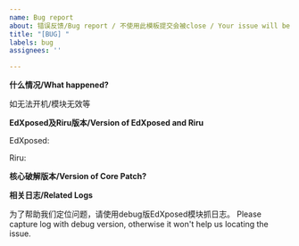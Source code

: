 ```yaml
---
name: Bug report
about: 错误反馈/Bug report / 不使用此模板提交会被close / Your issue will be close if not following this template
title: "[BUG] "
labels: bug
assignees: ''

---
```


<!--
如果你遇到了卡开机的问题，请确保在提交错误报告之前禁用了所有模块。
If you encountered boot loop, please make sure you have disabled all modules before submit an issue.
-->

**什么情况/What happened?**

如无法开机/模块无效等

**EdXposed及Riru版本/Version of EdXposed and Riru**

EdXposed:

Riru:

**核心破解版本/Version of Core Patch?**

**相关日志/Related Logs**

为了帮助我们定位问题，请使用debug版EdXposed模块抓日志。
Please capture log with debug version, otherwise it won't help us locating the issue.
